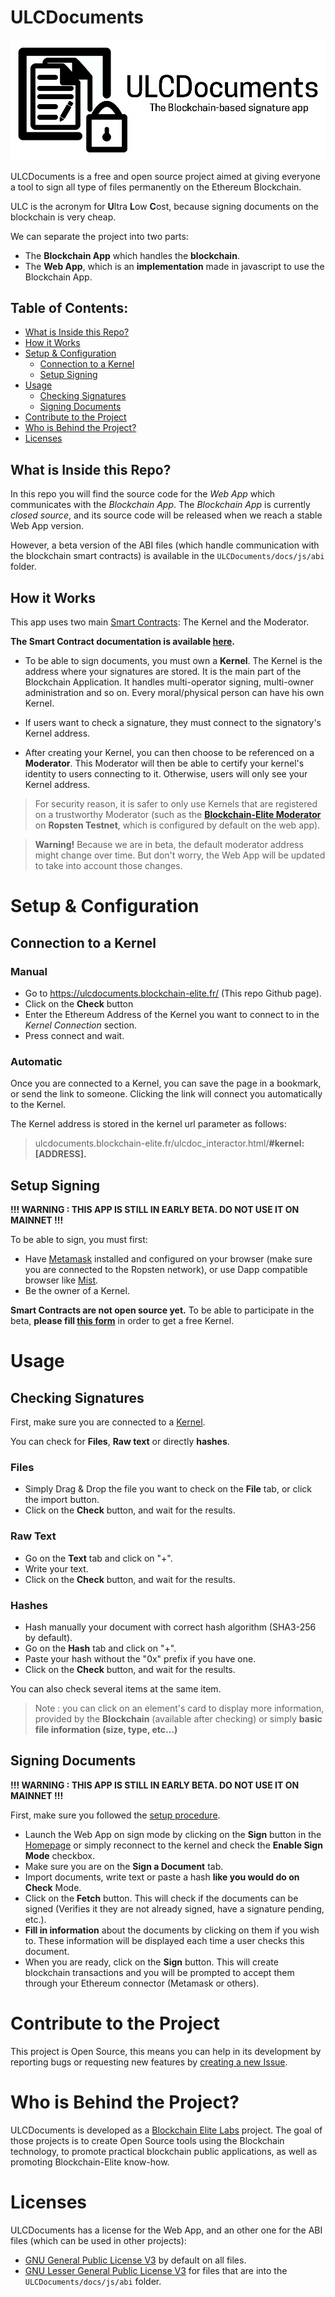 # ULCDocuments

![ULCDocuments logo](docs/images/ULCD_banner.png)

ULCDocuments is a free and open source project aimed at giving everyone a tool to sign all type of files permanently on the Ethereum Blockchain.

ULC is the acronym for **U**ltra **L**ow **C**ost, because signing documents on the blockchain is very cheap.

We can separate the project into two parts:
* The **Blockchain App** which handles the **blockchain**.
* The **Web App**, which is an **implementation** made in javascript to use the Blockchain App.


## Table of Contents:
* [What is Inside this Repo?](#what-is-inside-this-repo)
* [How it Works](#how-it-works)
* [Setup & Configuration](#setup--configuration)
  * [Connection to a Kernel](#connection-to-a-kernel)
  * [Setup Signing](#setup-signing)
* [Usage](#usage)
  * [Checking Signatures](#checking-signatures)
  * [Signing Documents](#signing-documents)
* [Contribute to the Project](#contribute-to-the-project)
* [Who is Behind the Project?](#who-is-behind-the-project)
* [Licenses](#licenses)

## What is Inside this Repo?
In this repo you will find the source code for the *Web App* which communicates with the *Blockchain App*. The *Blockchain App* is currently *closed source*, and its source code will be released when we reach a stable Web App version.

However, a beta version of the ABI files (which handle communication with the blockchain smart contracts) is available in the `ULCDocuments/docs/js/abi` folder.


## How it Works

This app uses two main [Smart Contracts](https://en.wikipedia.org/wiki/Smart_contract): The Kernel and the Moderator.

**The Smart Contract documentation is available [here](https://ulcdocumentscore.readthedocs.io/en/latest/index.html).**

* To be able to sign documents, you must own a **Kernel**. The Kernel is the address where your signatures are stored. It is the main part of the Blockchain Application. It handles multi-operator signing, multi-owner administration and so on. Every moral/physical person can have his own Kernel.

* If users want to check a signature, they must connect to the signatory's Kernel address.


* After creating your Kernel, you can then choose to be referenced on a **Moderator**. This Moderator will then be able to certify your kernel's identity to users connecting to it. Otherwise, users will only see your Kernel address.

> For security reason, it is safer to only use Kernels that are registered on a trustworthy Moderator (such as the **[Blockchain-Elite Moderator](https://ropsten.etherscan.io/address/0x4ad22344ffd31ce4e21397bbad8fe0816d977a0a)** on **Ropsten Testnet**, which is configured by default on the web app).

> **Warning!** Because we are in beta, the default moderator address might change over time. But don't worry, the Web App will be updated to take into account those changes.

# Setup & Configuration

## Connection to a Kernel

### Manual
* Go to https://ulcdocuments.blockchain-elite.fr/ (This repo Github page).
* Click on the **Check** button
* Enter the Ethereum Address of the Kernel you want to connect to in the *Kernel Connection* section.
* Press connect and wait.

### Automatic
Once you are connected to a Kernel, you can save the page in a bookmark, or send the link to someone. Clicking the link will connect you automatically to the Kernel.

The Kernel address is stored in the kernel url parameter as follows:
> ulcdocuments.blockchain-elite.fr/ulcdoc_interactor.html/**#kernel:[ADDRESS].**


## Setup Signing

**!!! WARNING : THIS APP IS STILL IN EARLY BETA. DO NOT USE IT ON MAINNET !!!**

To be able to sign, you must first:
* Have [Metamask](https://metamask.io) installed and configured on your browser (make sure you are connected to the Ropsten network), or use Dapp compatible browser like [Mist](https://github.com/ethereum/mist).
* Be the owner of a Kernel.

**Smart Contracts are not open source yet.** To be able to participate in the beta, **please fill [this form](https://www.blockchain-elite.fr/labs/ulcdocuments-beta-register/)** in order to get a free Kernel.

# Usage

## Checking Signatures

First, make sure you are connected to a [Kernel](#connection-to-a-kernel).

You can check for **Files**, **Raw text** or directly **hashes**.

### Files
* Simply Drag & Drop the file you want to check on the **File** tab, or click the import button.
* Click on the **Check** button, and wait for the results.

### Raw Text
* Go on the **Text** tab and click on "+".
* Write your text.
* Click on the **Check** button, and wait for the results.

### Hashes
* Hash manually your document with correct hash algorithm (SHA3-256 by default).
* Go on the **Hash** tab and click on "+".
* Paste your hash without the "0x" prefix if you have one.
* Click on the **Check** button, and wait for the results.

You can also check several items at the same item.

> Note : you can click on an element's card to display more information, provided by the **Blockchain** (available after checking) or simply **basic file information (size, type, etc...)**


## Signing Documents

**!!! WARNING : THIS APP IS STILL IN EARLY BETA. DO NOT USE IT ON MAINNET !!!**

First, make sure you followed the [setup procedure](#setup-signing).


* Launch the Web App on sign mode by clicking on the **Sign** button in the [Homepage](https://ulcdocuments.blockchain-elite.fr/) or simply reconnect to the kernel and check the **Enable Sign Mode** checkbox.
* Make sure you are on the **Sign a Document** tab.
* Import documents, write text or paste a hash **like you would do on Check** Mode.
* Click on the **Fetch** button. This will check if the documents can be signed (Verifies it they are not already signed, have a signature pending, etc.).
* **Fill in information** about the documents by clicking on them if you wish to. These information will be displayed each time a user checks this document.
* When you are ready, click on the **Sign** button. This will create blockchain transactions and you will be prompted to accept them through your Ethereum connector (Metamask or others).


# Contribute to the Project
This project is Open Source, this means you can help in its development by reporting bugs or requesting new features by [creating a new Issue](https://github.com/blockchain-elite/ULCDocuments/issues).

# Who is Behind the Project?

ULCDocuments is developed as a [Blockchain Elite Labs](https://www.blockchain-elite.fr/labs) project. The goal of those projects is to create Open Source tools using the Blockchain technology, to promote practical blockchain public applications, as well as promoting Blockchain-Elite know-how.

# Licenses
ULCDocuments has a license for the Web App, and an other one for the ABI files (which can be used in other projects):
* [GNU General Public License V3](http://www.gnu.org/licenses/) by default on all files.
* [GNU Lesser General Public License V3](http://www.gnu.org/licenses/) for files that are into the `ULCDocuments/docs/js/abi` folder.
